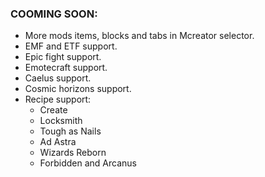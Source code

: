 ### COOMING SOON:
 - More mods items, blocks and tabs in Mcreator selector.
 - EMF and ETF support.
 - Epic fight support.
 - Emotecraft support.
 - Caelus support.
 - Cosmic horizons support.
 - Recipe support:
    - Create
    - Locksmith
    - Tough as Nails
    - Ad Astra
    - Wizards Reborn
    - Forbidden and Arcanus
